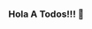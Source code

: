 ### Hola A Todos!!! 👋

<!--
**tatevalenz/tatevalenz** is a ✨ _special_ ✨ repository because its `README.md` (this file) appears on your GitHub profile.


Skills:
![Java] (https://img.shields.io/badge/Java-fd7e14?style=for-the-badge&logo=appveyor)
